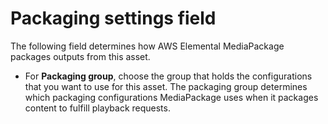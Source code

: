 # Packaging settings field<a name="asset-create-pkg"></a>

The following field determines how AWS Elemental MediaPackage packages outputs from this asset\.
+ For **Packaging group**, choose the group that holds the configurations that you want to use for this asset\. The packaging group determines which packaging configurations MediaPackage uses when it packages content to fulfill playback requests\.